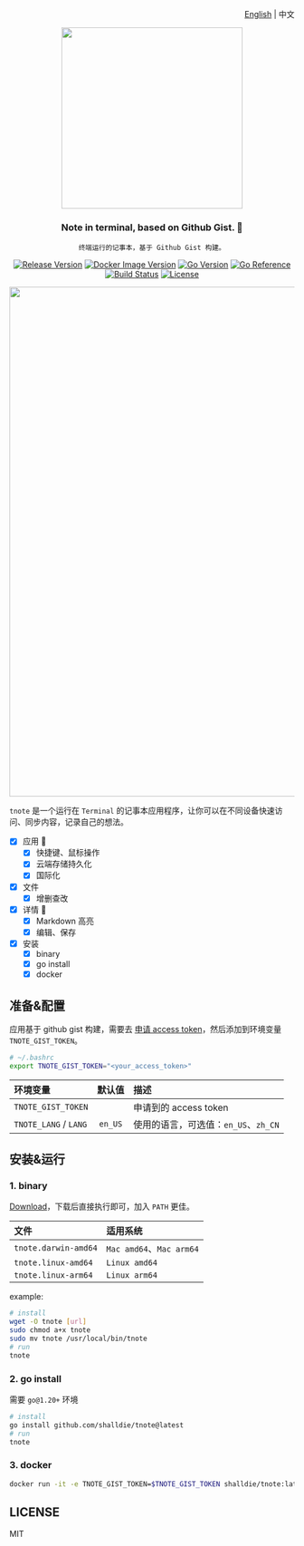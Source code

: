 <!-- 中英文切换 -->
<div align="right">

[English](./README.md) | 中文

</div>
<!-- 中英文切换 end -->

<!-- 封面区域 -->
<div align="center">

<img src="https://user-images.githubusercontent.com/9987486/229472271-62a5d923-f7b7-416c-913e-c842ecc2de4d.png" width="320" />

### Note in terminal, based on Github Gist. 🦋

`终端运行的记事本，基于 Github Gist 构建。`

[![Release Version](https://img.shields.io/github/v/release/shalldie/tnote?display_name=tag&logo=github&style=flat-square)](https://github.com/shalldie/tnote)
[![Docker Image Version](https://img.shields.io/docker/v/shalldie/tnote/latest?style=flat-square&logo=docker)](https://hub.docker.com/r/shalldie/tnote/tags)
[![Go Version](https://img.shields.io/github/go-mod/go-version/shalldie/tnote?label=go&logo=go&style=flat-square)](https://github.com/shalldie/tnote)
[![Go Reference](https://pkg.go.dev/badge/github.com/shalldie/tnote.svg)](https://pkg.go.dev/github.com/shalldie/tnote)
[![Build Status](https://img.shields.io/github/actions/workflow/status/shalldie/tnote/ci.yml?logo=github&style=flat-square)](https://github.com/shalldie/tnote/actions)
[![License](https://img.shields.io/github/license/shalldie/tnote?logo=github&style=flat-square)](https://github.com/shalldie/tnote)

<img src="https://github.com/shalldie/tnote/assets/9987486/6e18aa03-59c8-402a-abca-eed293443dcc" width="900">

</div>

<!-- 封面区域 end -->

`tnote` 是一个运行在 `Terminal` 的记事本应用程序，让你可以在不同设备快速访问、同步内容，记录自己的想法。

- [x] 应用 🎯
  - [x] 快捷键、鼠标操作
  - [x] 云端存储持久化
  - [x] 国际化
- [x] 文件
  - [x] 增删查改
- [x] 详情 📝
  - [x] Markdown 高亮
  - [x] 编辑、保存
- [x] 安装
  - [x] binary
  - [x] go install
  - [x] docker

## 准备&配置

应用基于 github gist 构建，需要去 [申请 access token](https://github.com/settings/tokens/new)，然后添加到环境变量 `TNOTE_GIST_TOKEN`。

```bash
# ~/.bashrc
export TNOTE_GIST_TOKEN="<your_access_token>"
```

| 环境变量              | 默认值  | 描述                                 |
| :-------------------- | :-----: | :----------------------------------- |
| `TNOTE_GIST_TOKEN`    |         | 申请到的 access token                |
| `TNOTE_LANG` / `LANG` | `en_US` | 使用的语言，可选值：`en_US`、`zh_CN` |

## 安装&运行

### 1. binary

[Download](https://github.com/shalldie/tnote/releases)，下载后直接执行即可，加入 `PATH` 更佳。

| 文件                 | 适用系统                 |
| :------------------- | :----------------------- |
| `tnote.darwin-amd64` | `Mac amd64`、`Mac arm64` |
| `tnote.linux-amd64`  | `Linux amd64`            |
| `tnote.linux-arm64`  | `Linux arm64`            |

example:

```bash
# install
wget -O tnote [url]
sudo chmod a+x tnote
sudo mv tnote /usr/local/bin/tnote
# run
tnote
```

### 2. go install

需要 `go@1.20+` 环境

```bash
# install
go install github.com/shalldie/tnote@latest
# run
tnote
```

### 3. docker

```bash
docker run -it -e TNOTE_GIST_TOKEN=$TNOTE_GIST_TOKEN shalldie/tnote:latest
```

## LICENSE

MIT
